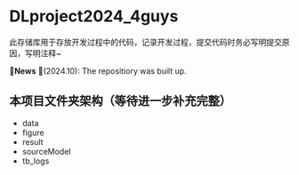 # DLproject2024_4guys
此存储库用于存放开发过程中的代码，记录开发过程，提交代码时务必写明提交原因，写明注释~

🚩**News** 
🚩(2024.10): The repositiory was built up.


## 本项目文件夹架构（等待进一步补充完整）
- data
- figure
- result
- sourceModel
- tb_logs